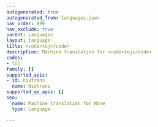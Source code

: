 ```yaml
---
autogenerated: true
autogenerated_from: languages.json
nav_order: 999
nav_exclude: true
parent: Languages
layout: language
title: <code>toj</code>
description: Machine translation for <code>toj</code>
codes:
- toj
family: []
supported_apis:
- id: niutrans
  name: Niutrans
supported_qe_apis: []
seo:
  name: Machine translation for None
  type: Language

---
```


